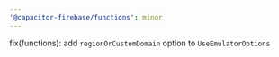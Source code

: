 ```yaml
---
'@capacitor-firebase/functions': minor
---
```


fix(functions): add `regionOrCustomDomain` option to `UseEmulatorOptions`
